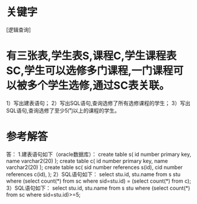 # 关键字

[逻辑查询]

# 有三张表,学生表S,课程C,学生课程表SC,学生可以选修多门课程,一门课程可以被多个学生选修,通过SC表关联。
1）写出建表语句； 
2）写出SQL语句,查询选修了所有选修课程的学生； 
3）写出SQL语句,查询选修了至少5门以上的课程的学生。 

# 参考解答

答：
1.建表语句如下（oracle数据库）： 
create table s(
    id number primary key, 
    name varchar2(20)
); 
create table c(
    id number primary key, 
    name varchar2(20)
); 
create table sc(
    sid number references s(id), 
    cid number references c(id), 
);
 2）SQL语句如下： select stu.id, stu.name from s stu where (select count(\*) from sc where sid=stu.id) = (select count(\*) from c);
 3）SQL语句如下： select stu.id, stu.name from s stu where (select count(\*) from sc where sid=stu.id)>=5;



